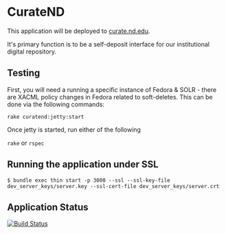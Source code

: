 # CurateND

This application will be deployed to [curate.nd.edu](http://curate.nd.edu).

It's primary function is to be a self-deposit interface for our institutional digital repository.

## Testing

First, you will need a running a specific instance of Fedora & SOLR - there are
XACML policy changes in Fedora related to soft-deletes. This can be done via the
following commands:

    rake curatend:jetty:start

Once jetty is started, run either of the following

`rake` or `rspec`

## Running the application under SSL

```console
$ bundle exec thin start -p 3000 --ssl --ssl-key-file dev_server_keys/server.key --ssl-cert-file dev_server_keys/server.crt
```

## Application Status

[![Build Status](https://travis-ci.org/ndlib/curate_nd.png)](https://travis-ci.org/ndlib/curate_nd)
